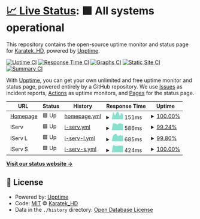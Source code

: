 # [📈 Live Status](https://KaratekHD.github.io/status): <!--live status--> **🟩 All systems operational**

This repository contains the open-source uptime monitor and status page for [Karatek_HD](karatek.net), powered by [Upptime](https://github.com/upptime/upptime).

[![Uptime CI](https://github.com/koj-co/upptime/workflows/Uptime%20CI/badge.svg)](https://github.com/koj-co/upptime/actions?query=workflow%3A%22Uptime+CI%22)
[![Response Time CI](https://github.com/koj-co/upptime/workflows/Response%20Time%20CI/badge.svg)](https://github.com/koj-co/upptime/actions?query=workflow%3A%22Response+Time+CI%22)
[![Graphs CI](https://github.com/koj-co/upptime/workflows/Graphs%20CI/badge.svg)](https://github.com/koj-co/upptime/actions?query=workflow%3A%22Graphs+CI%22)
[![Static Site CI](https://github.com/koj-co/upptime/workflows/Static%20Site%20CI/badge.svg)](https://github.com/koj-co/upptime/actions?query=workflow%3A%22Static+Site+CI%22)
[![Summary CI](https://github.com/koj-co/upptime/workflows/Summary%20CI/badge.svg)](https://github.com/koj-co/upptime/actions?query=workflow%3A%22Summary+CI%22)

With [Upptime](https://upptime.js.org), you can get your own unlimited and free uptime monitor and status page, powered entirely by a GitHub repository. We use [Issues](https://github.com/KaratekHD/status/issues) as incident reports, [Actions](https://github.com/KaratekHD/status/actions) as uptime monitors, and [Pages](https://KaratekHD.github.io/status) for the status page.

<!--start: status pages-->
<!-- This summary is generated by Upptime (https://github.com/upptime/upptime) -->
<!-- Do not edit this manually, your changes will be overwritten -->
<!-- prettier-ignore -->
| URL | Status | History | Response Time | Uptime |
| --- | ------ | ------- | ------------- | ------ |
| <img alt="" src="https://favicons.githubusercontent.com/karatek.net" height="13"> [Homepage](https://karatek.net) | 🟩 Up | [homepage.yml](https://github.com/KaratekHD/uptime/commits/HEAD/history/homepage.yml) | <details><summary><img alt="Response time graph" src="./graphs/homepage/response-time-week.png" height="20"> 151ms</summary><br><a href="https://KaratekHD.github.io/uptime/history/homepage"><img alt="Response time 209" src="https://img.shields.io/endpoint?url=https%3A%2F%2Fraw.githubusercontent.com%2FKaratekHD%2Fuptime%2FHEAD%2Fapi%2Fhomepage%2Fresponse-time.json"></a><br><a href="https://KaratekHD.github.io/uptime/history/homepage"><img alt="24-hour response time 220" src="https://img.shields.io/endpoint?url=https%3A%2F%2Fraw.githubusercontent.com%2FKaratekHD%2Fuptime%2FHEAD%2Fapi%2Fhomepage%2Fresponse-time-day.json"></a><br><a href="https://KaratekHD.github.io/uptime/history/homepage"><img alt="7-day response time 151" src="https://img.shields.io/endpoint?url=https%3A%2F%2Fraw.githubusercontent.com%2FKaratekHD%2Fuptime%2FHEAD%2Fapi%2Fhomepage%2Fresponse-time-week.json"></a><br><a href="https://KaratekHD.github.io/uptime/history/homepage"><img alt="30-day response time 195" src="https://img.shields.io/endpoint?url=https%3A%2F%2Fraw.githubusercontent.com%2FKaratekHD%2Fuptime%2FHEAD%2Fapi%2Fhomepage%2Fresponse-time-month.json"></a><br><a href="https://KaratekHD.github.io/uptime/history/homepage"><img alt="1-year response time 209" src="https://img.shields.io/endpoint?url=https%3A%2F%2Fraw.githubusercontent.com%2FKaratekHD%2Fuptime%2FHEAD%2Fapi%2Fhomepage%2Fresponse-time-year.json"></a></details> | <details><summary><a href="https://KaratekHD.github.io/uptime/history/homepage">100.00%</a></summary><a href="https://KaratekHD.github.io/uptime/history/homepage"><img alt="All-time uptime 99.99%" src="https://img.shields.io/endpoint?url=https%3A%2F%2Fraw.githubusercontent.com%2FKaratekHD%2Fuptime%2FHEAD%2Fapi%2Fhomepage%2Fuptime.json"></a><br><a href="https://KaratekHD.github.io/uptime/history/homepage"><img alt="24-hour uptime 100.00%" src="https://img.shields.io/endpoint?url=https%3A%2F%2Fraw.githubusercontent.com%2FKaratekHD%2Fuptime%2FHEAD%2Fapi%2Fhomepage%2Fuptime-day.json"></a><br><a href="https://KaratekHD.github.io/uptime/history/homepage"><img alt="7-day uptime 100.00%" src="https://img.shields.io/endpoint?url=https%3A%2F%2Fraw.githubusercontent.com%2FKaratekHD%2Fuptime%2FHEAD%2Fapi%2Fhomepage%2Fuptime-week.json"></a><br><a href="https://KaratekHD.github.io/uptime/history/homepage"><img alt="30-day uptime 100.00%" src="https://img.shields.io/endpoint?url=https%3A%2F%2Fraw.githubusercontent.com%2FKaratekHD%2Fuptime%2FHEAD%2Fapi%2Fhomepage%2Fuptime-month.json"></a><br><a href="https://KaratekHD.github.io/uptime/history/homepage"><img alt="1-year uptime 99.99%" src="https://img.shields.io/endpoint?url=https%3A%2F%2Fraw.githubusercontent.com%2FKaratekHD%2Fuptime%2FHEAD%2Fapi%2Fhomepage%2Fuptime-year.json"></a></details>
| <img alt="" src="https://iserv.de/user/sites/iserv/themes/iserv/images/favicon.ico" height="13"> IServ | 🟩 Up | [i-serv.yml](https://github.com/KaratekHD/uptime/commits/HEAD/history/i-serv.yml) | <details><summary><img alt="Response time graph" src="./graphs/i-serv/response-time-week.png" height="20"> 586ms</summary><br><a href="https://KaratekHD.github.io/uptime/history/i-serv"><img alt="Response time 697" src="https://img.shields.io/endpoint?url=https%3A%2F%2Fraw.githubusercontent.com%2FKaratekHD%2Fuptime%2FHEAD%2Fapi%2Fi-serv%2Fresponse-time.json"></a><br><a href="https://KaratekHD.github.io/uptime/history/i-serv"><img alt="24-hour response time 612" src="https://img.shields.io/endpoint?url=https%3A%2F%2Fraw.githubusercontent.com%2FKaratekHD%2Fuptime%2FHEAD%2Fapi%2Fi-serv%2Fresponse-time-day.json"></a><br><a href="https://KaratekHD.github.io/uptime/history/i-serv"><img alt="7-day response time 586" src="https://img.shields.io/endpoint?url=https%3A%2F%2Fraw.githubusercontent.com%2FKaratekHD%2Fuptime%2FHEAD%2Fapi%2Fi-serv%2Fresponse-time-week.json"></a><br><a href="https://KaratekHD.github.io/uptime/history/i-serv"><img alt="30-day response time 714" src="https://img.shields.io/endpoint?url=https%3A%2F%2Fraw.githubusercontent.com%2FKaratekHD%2Fuptime%2FHEAD%2Fapi%2Fi-serv%2Fresponse-time-month.json"></a><br><a href="https://KaratekHD.github.io/uptime/history/i-serv"><img alt="1-year response time 697" src="https://img.shields.io/endpoint?url=https%3A%2F%2Fraw.githubusercontent.com%2FKaratekHD%2Fuptime%2FHEAD%2Fapi%2Fi-serv%2Fresponse-time-year.json"></a></details> | <details><summary><a href="https://KaratekHD.github.io/uptime/history/i-serv">99.24%</a></summary><a href="https://KaratekHD.github.io/uptime/history/i-serv"><img alt="All-time uptime 99.67%" src="https://img.shields.io/endpoint?url=https%3A%2F%2Fraw.githubusercontent.com%2FKaratekHD%2Fuptime%2FHEAD%2Fapi%2Fi-serv%2Fuptime.json"></a><br><a href="https://KaratekHD.github.io/uptime/history/i-serv"><img alt="24-hour uptime 100.00%" src="https://img.shields.io/endpoint?url=https%3A%2F%2Fraw.githubusercontent.com%2FKaratekHD%2Fuptime%2FHEAD%2Fapi%2Fi-serv%2Fuptime-day.json"></a><br><a href="https://KaratekHD.github.io/uptime/history/i-serv"><img alt="7-day uptime 99.24%" src="https://img.shields.io/endpoint?url=https%3A%2F%2Fraw.githubusercontent.com%2FKaratekHD%2Fuptime%2FHEAD%2Fapi%2Fi-serv%2Fuptime-week.json"></a><br><a href="https://KaratekHD.github.io/uptime/history/i-serv"><img alt="30-day uptime 99.76%" src="https://img.shields.io/endpoint?url=https%3A%2F%2Fraw.githubusercontent.com%2FKaratekHD%2Fuptime%2FHEAD%2Fapi%2Fi-serv%2Fuptime-month.json"></a><br><a href="https://KaratekHD.github.io/uptime/history/i-serv"><img alt="1-year uptime 99.67%" src="https://img.shields.io/endpoint?url=https%3A%2F%2Fraw.githubusercontent.com%2FKaratekHD%2Fuptime%2FHEAD%2Fapi%2Fi-serv%2Fuptime-year.json"></a></details>
| <img alt="" src="https://iserv.de/user/sites/iserv/themes/iserv/images/favicon.ico" height="13"> IServ L | 🟩 Up | [i-serv-l.yml](https://github.com/KaratekHD/uptime/commits/HEAD/history/i-serv-l.yml) | <details><summary><img alt="Response time graph" src="./graphs/i-serv-l/response-time-week.png" height="20"> 685ms</summary><br><a href="https://KaratekHD.github.io/uptime/history/i-serv-l"><img alt="Response time 717" src="https://img.shields.io/endpoint?url=https%3A%2F%2Fraw.githubusercontent.com%2FKaratekHD%2Fuptime%2FHEAD%2Fapi%2Fi-serv-l%2Fresponse-time.json"></a><br><a href="https://KaratekHD.github.io/uptime/history/i-serv-l"><img alt="24-hour response time 929" src="https://img.shields.io/endpoint?url=https%3A%2F%2Fraw.githubusercontent.com%2FKaratekHD%2Fuptime%2FHEAD%2Fapi%2Fi-serv-l%2Fresponse-time-day.json"></a><br><a href="https://KaratekHD.github.io/uptime/history/i-serv-l"><img alt="7-day response time 685" src="https://img.shields.io/endpoint?url=https%3A%2F%2Fraw.githubusercontent.com%2FKaratekHD%2Fuptime%2FHEAD%2Fapi%2Fi-serv-l%2Fresponse-time-week.json"></a><br><a href="https://KaratekHD.github.io/uptime/history/i-serv-l"><img alt="30-day response time 717" src="https://img.shields.io/endpoint?url=https%3A%2F%2Fraw.githubusercontent.com%2FKaratekHD%2Fuptime%2FHEAD%2Fapi%2Fi-serv-l%2Fresponse-time-month.json"></a><br><a href="https://KaratekHD.github.io/uptime/history/i-serv-l"><img alt="1-year response time 717" src="https://img.shields.io/endpoint?url=https%3A%2F%2Fraw.githubusercontent.com%2FKaratekHD%2Fuptime%2FHEAD%2Fapi%2Fi-serv-l%2Fresponse-time-year.json"></a></details> | <details><summary><a href="https://KaratekHD.github.io/uptime/history/i-serv-l">99.80%</a></summary><a href="https://KaratekHD.github.io/uptime/history/i-serv-l"><img alt="All-time uptime 99.80%" src="https://img.shields.io/endpoint?url=https%3A%2F%2Fraw.githubusercontent.com%2FKaratekHD%2Fuptime%2FHEAD%2Fapi%2Fi-serv-l%2Fuptime.json"></a><br><a href="https://KaratekHD.github.io/uptime/history/i-serv-l"><img alt="24-hour uptime 98.58%" src="https://img.shields.io/endpoint?url=https%3A%2F%2Fraw.githubusercontent.com%2FKaratekHD%2Fuptime%2FHEAD%2Fapi%2Fi-serv-l%2Fuptime-day.json"></a><br><a href="https://KaratekHD.github.io/uptime/history/i-serv-l"><img alt="7-day uptime 99.80%" src="https://img.shields.io/endpoint?url=https%3A%2F%2Fraw.githubusercontent.com%2FKaratekHD%2Fuptime%2FHEAD%2Fapi%2Fi-serv-l%2Fuptime-week.json"></a><br><a href="https://KaratekHD.github.io/uptime/history/i-serv-l"><img alt="30-day uptime 99.21%" src="https://img.shields.io/endpoint?url=https%3A%2F%2Fraw.githubusercontent.com%2FKaratekHD%2Fuptime%2FHEAD%2Fapi%2Fi-serv-l%2Fuptime-month.json"></a><br><a href="https://KaratekHD.github.io/uptime/history/i-serv-l"><img alt="1-year uptime 99.80%" src="https://img.shields.io/endpoint?url=https%3A%2F%2Fraw.githubusercontent.com%2FKaratekHD%2Fuptime%2FHEAD%2Fapi%2Fi-serv-l%2Fuptime-year.json"></a></details>
| <img alt="" src="https://iserv.de/user/sites/iserv/themes/iserv/images/favicon.ico" height="13"> IServ S | 🟩 Up | [i-serv-s.yml](https://github.com/KaratekHD/uptime/commits/HEAD/history/i-serv-s.yml) | <details><summary><img alt="Response time graph" src="./graphs/i-serv-s/response-time-week.png" height="20"> 424ms</summary><br><a href="https://KaratekHD.github.io/uptime/history/i-serv-s"><img alt="Response time 509" src="https://img.shields.io/endpoint?url=https%3A%2F%2Fraw.githubusercontent.com%2FKaratekHD%2Fuptime%2FHEAD%2Fapi%2Fi-serv-s%2Fresponse-time.json"></a><br><a href="https://KaratekHD.github.io/uptime/history/i-serv-s"><img alt="24-hour response time 421" src="https://img.shields.io/endpoint?url=https%3A%2F%2Fraw.githubusercontent.com%2FKaratekHD%2Fuptime%2FHEAD%2Fapi%2Fi-serv-s%2Fresponse-time-day.json"></a><br><a href="https://KaratekHD.github.io/uptime/history/i-serv-s"><img alt="7-day response time 424" src="https://img.shields.io/endpoint?url=https%3A%2F%2Fraw.githubusercontent.com%2FKaratekHD%2Fuptime%2FHEAD%2Fapi%2Fi-serv-s%2Fresponse-time-week.json"></a><br><a href="https://KaratekHD.github.io/uptime/history/i-serv-s"><img alt="30-day response time 533" src="https://img.shields.io/endpoint?url=https%3A%2F%2Fraw.githubusercontent.com%2FKaratekHD%2Fuptime%2FHEAD%2Fapi%2Fi-serv-s%2Fresponse-time-month.json"></a><br><a href="https://KaratekHD.github.io/uptime/history/i-serv-s"><img alt="1-year response time 509" src="https://img.shields.io/endpoint?url=https%3A%2F%2Fraw.githubusercontent.com%2FKaratekHD%2Fuptime%2FHEAD%2Fapi%2Fi-serv-s%2Fresponse-time-year.json"></a></details> | <details><summary><a href="https://KaratekHD.github.io/uptime/history/i-serv-s">100.00%</a></summary><a href="https://KaratekHD.github.io/uptime/history/i-serv-s"><img alt="All-time uptime 99.49%" src="https://img.shields.io/endpoint?url=https%3A%2F%2Fraw.githubusercontent.com%2FKaratekHD%2Fuptime%2FHEAD%2Fapi%2Fi-serv-s%2Fuptime.json"></a><br><a href="https://KaratekHD.github.io/uptime/history/i-serv-s"><img alt="24-hour uptime 100.00%" src="https://img.shields.io/endpoint?url=https%3A%2F%2Fraw.githubusercontent.com%2FKaratekHD%2Fuptime%2FHEAD%2Fapi%2Fi-serv-s%2Fuptime-day.json"></a><br><a href="https://KaratekHD.github.io/uptime/history/i-serv-s"><img alt="7-day uptime 100.00%" src="https://img.shields.io/endpoint?url=https%3A%2F%2Fraw.githubusercontent.com%2FKaratekHD%2Fuptime%2FHEAD%2Fapi%2Fi-serv-s%2Fuptime-week.json"></a><br><a href="https://KaratekHD.github.io/uptime/history/i-serv-s"><img alt="30-day uptime 100.00%" src="https://img.shields.io/endpoint?url=https%3A%2F%2Fraw.githubusercontent.com%2FKaratekHD%2Fuptime%2FHEAD%2Fapi%2Fi-serv-s%2Fuptime-month.json"></a><br><a href="https://KaratekHD.github.io/uptime/history/i-serv-s"><img alt="1-year uptime 99.49%" src="https://img.shields.io/endpoint?url=https%3A%2F%2Fraw.githubusercontent.com%2FKaratekHD%2Fuptime%2FHEAD%2Fapi%2Fi-serv-s%2Fuptime-year.json"></a></details>

<!--end: status pages-->

[**Visit our status website →**](https://KaratekHD.github.io/status)

## 📄 License

- Powered by: [Upptime](https://github.com/upptime/upptime)
- Code: [MIT](./LICENSE) © [Karatek_HD](karatek.net)
- Data in the `./history` directory: [Open Database License](https://opendatacommons.org/licenses/odbl/1-0/)
